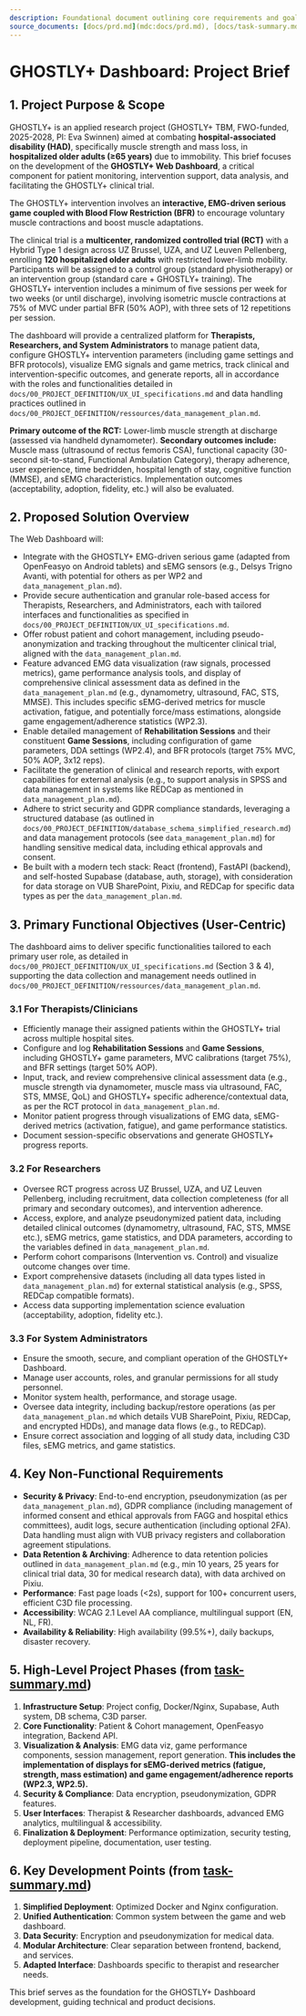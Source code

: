 ```yaml
---
description: Foundational document outlining core requirements and goals for the GHOSTLY+ Dashboard project.
source_documents: [docs/prd.md](mdc:docs/prd.md), [docs/task-summary.md](mdc:docs/task-summary.md), [docs/00_PROJECT_DEFINITION/ressources/data_management_plan.md](mdc:docs/00_PROJECT_DEFINITION/ressources/data_management_plan.md)
---
```


# GHOSTLY+ Dashboard: Project Brief

## 1. Project Purpose & Scope

GHOSTLY+ is an applied research project (GHOSTLY+ TBM, FWO-funded, 2025-2028, PI: Eva Swinnen) aimed at combating **hospital-associated disability (HAD)**, specifically muscle strength and mass loss, in **hospitalized older adults (≥65 years)** due to immobility. This brief focuses on the development of the **GHOSTLY+ Web Dashboard**, a critical component for patient monitoring, intervention support, data analysis, and facilitating the GHOSTLY+ clinical trial.

The GHOSTLY+ intervention involves an **interactive, EMG-driven serious game coupled with Blood Flow Restriction (BFR)** to encourage voluntary muscle contractions and boost muscle adaptations.

The clinical trial is a **multicenter, randomized controlled trial (RCT)** with a Hybrid Type 1 design across UZ Brussel, UZA, and UZ Leuven Pellenberg, enrolling **120 hospitalized older adults** with restricted lower-limb mobility. Participants will be assigned to a control group (standard physiotherapy) or an intervention group (standard care + GHOSTLY+ training). The GHOSTLY+ intervention includes a minimum of five sessions per week for two weeks (or until discharge), involving isometric muscle contractions at 75% of MVC under partial BFR (50% AOP), with three sets of 12 repetitions per session.

The dashboard will provide a centralized platform for **Therapists, Researchers, and System Administrators** to manage patient data, configure GHOSTLY+ intervention parameters (including game settings and BFR protocols), visualize EMG signals and game metrics, track clinical and intervention-specific outcomes, and generate reports, all in accordance with the roles and functionalities detailed in `docs/00_PROJECT_DEFINITION/UX_UI_specifications.md` and data handling practices outlined in `docs/00_PROJECT_DEFINITION/ressources/data_management_plan.md`.

**Primary outcome of the RCT:** Lower-limb muscle strength at discharge (assessed via handheld dynamometer).
**Secondary outcomes include:** Muscle mass (ultrasound of rectus femoris CSA), functional capacity (30-second sit-to-stand, Functional Ambulation Category), therapy adherence, user experience, time bedridden, hospital length of stay, cognitive function (MMSE), and sEMG characteristics. Implementation outcomes (acceptability, adoption, fidelity, etc.) will also be evaluated.

## 2. Proposed Solution Overview

The Web Dashboard will:
- Integrate with the GHOSTLY+ EMG-driven serious game (adapted from OpenFeasyo on Android tablets) and sEMG sensors (e.g., Delsys Trigno Avanti, with potential for others as per WP2 and `data_management_plan.md`).
- Provide secure authentication and granular role-based access for Therapists, Researchers, and Administrators, each with tailored interfaces and functionalities as specified in `docs/00_PROJECT_DEFINITION/UX_UI_specifications.md`.
- Offer robust patient and cohort management, including pseudo-anonymization and tracking throughout the multicenter clinical trial, aligned with the `data_management_plan.md`.
- Feature advanced EMG data visualization (raw signals, processed metrics), game performance analysis tools, and display of comprehensive clinical assessment data as defined in the `data_management_plan.md` (e.g., dynamometry, ultrasound, FAC, STS, MMSE). This includes specific sEMG-derived metrics for muscle activation, fatigue, and potentially force/mass estimations, alongside game engagement/adherence statistics (WP2.3).
- Enable detailed management of **Rehabilitation Sessions** and their constituent **Game Sessions**, including configuration of game parameters, DDA settings (WP2.4), and BFR protocols (target 75% MVC, 50% AOP, 3x12 reps).
- Facilitate the generation of clinical and research reports, with export capabilities for external analysis (e.g., to support analysis in SPSS and data management in systems like REDCap as mentioned in `data_management_plan.md`).
- Adhere to strict security and GDPR compliance standards, leveraging a structured database (as outlined in `docs/00_PROJECT_DEFINITION/database_schema_simplified_research.md`) and data management protocols (see `data_management_plan.md`) for handling sensitive medical data, including ethical approvals and consent.
- Be built with a modern tech stack: React (frontend), FastAPI (backend), and self-hosted Supabase (database, auth, storage), with consideration for data storage on VUB SharePoint, Pixiu, and REDCap for specific data types as per the `data_management_plan.md`.

## 3. Primary Functional Objectives (User-Centric)

The dashboard aims to deliver specific functionalities tailored to each primary user role, as detailed in `docs/00_PROJECT_DEFINITION/UX_UI_specifications.md` (Section 3 & 4), supporting the data collection and management needs outlined in `docs/00_PROJECT_DEFINITION/ressources/data_management_plan.md`.

### 3.1 For Therapists/Clinicians
-   Efficiently manage their assigned patients within the GHOSTLY+ trial across multiple hospital sites.
-   Configure and log **Rehabilitation Sessions** and **Game Sessions**, including GHOSTLY+ game parameters, MVC calibrations (target 75%), and BFR settings (target 50% AOP).
-   Input, track, and review comprehensive clinical assessment data (e.g., muscle strength via dynamometer, muscle mass via ultrasound, FAC, STS, MMSE, QoL) and GHOSTLY+ specific adherence/contextual data, as per the RCT protocol in `data_management_plan.md`.
-   Monitor patient progress through visualizations of EMG data, sEMG-derived metrics (activation, fatigue), and game performance statistics.
-   Document session-specific observations and generate GHOSTLY+ progress reports.

### 3.2 For Researchers
-   Oversee RCT progress across UZ Brussel, UZA, and UZ Leuven Pellenberg, including recruitment, data collection completeness (for all primary and secondary outcomes), and intervention adherence.
-   Access, explore, and analyze pseudonymized patient data, including detailed clinical outcomes (dynamometry, ultrasound, FAC, STS, MMSE etc.), sEMG metrics, game statistics, and DDA parameters, according to the variables defined in `data_management_plan.md`.
-   Perform cohort comparisons (Intervention vs. Control) and visualize outcome changes over time.
-   Export comprehensive datasets (including all data types listed in `data_management_plan.md`) for external statistical analysis (e.g., SPSS, REDCap compatible formats).
-   Access data supporting implementation science evaluation (acceptability, adoption, fidelity etc.).

### 3.3 For System Administrators
-   Ensure the smooth, secure, and compliant operation of the GHOSTLY+ Dashboard.
-   Manage user accounts, roles, and granular permissions for all study personnel.
-   Monitor system health, performance, and storage usage.
-   Oversee data integrity, including backup/restore operations (as per `data_management_plan.md` which details VUB SharePoint, Pixiu, REDCap, and encrypted HDDs), and manage data flows (e.g., to REDCap).
-   Ensure correct association and logging of all study data, including C3D files, sEMG metrics, and game statistics.

## 4. Key Non-Functional Requirements

- **Security & Privacy**: End-to-end encryption, pseudonymization (as per `data_management_plan.md`), GDPR compliance (including management of informed consent and ethical approvals from FAGG and hospital ethics committees), audit logs, secure authentication (including optional 2FA). Data handling must align with VUB privacy registers and collaboration agreement stipulations.
- **Data Retention & Archiving**: Adherence to data retention policies outlined in `data_management_plan.md` (e.g., min 10 years, 25 years for clinical trial data, 30 for medical research data), with data archived on Pixiu.
- **Performance**: Fast page loads (<2s), support for 100+ concurrent users, efficient C3D file processing.
- **Accessibility**: WCAG 2.1 Level AA compliance, multilingual support (EN, NL, FR).
- **Availability & Reliability**: High availability (99.5%+), daily backups, disaster recovery.

## 5. High-Level Project Phases (from [task-summary.md](mdc:docs/task-summary.md))

1.  **Infrastructure Setup**: Project config, Docker/Nginx, Supabase, Auth system, DB schema, C3D parser.
2.  **Core Functionality**: Patient & Cohort management, OpenFeasyo integration, Backend API.
3.  **Visualization & Analysis**: EMG data viz, game performance components, session management, report generation. **This includes the implementation of displays for sEMG-derived metrics (fatigue, strength, mass estimation) and game engagement/adherence reports (WP2.3, WP2.5).**
4.  **Security & Compliance**: Data encryption, pseudonymization, GDPR features.
5.  **User Interfaces**: Therapist & Researcher dashboards, advanced EMG analytics, multilingual & accessibility.
6.  **Finalization & Deployment**: Performance optimization, security testing, deployment pipeline, documentation, user testing.

## 6. Key Development Points (from [task-summary.md](mdc:docs/task-summary.md))

1.  **Simplified Deployment**: Optimized Docker and Nginx configuration.
2.  **Unified Authentication**: Common system between the game and web dashboard.
3.  **Data Security**: Encryption and pseudonymization for medical data.
4.  **Modular Architecture**: Clear separation between frontend, backend, and services.
5.  **Adapted Interface**: Dashboards specific to therapist and researcher needs.

This brief serves as the foundation for the GHOSTLY+ Dashboard development, guiding technical and product decisions. 